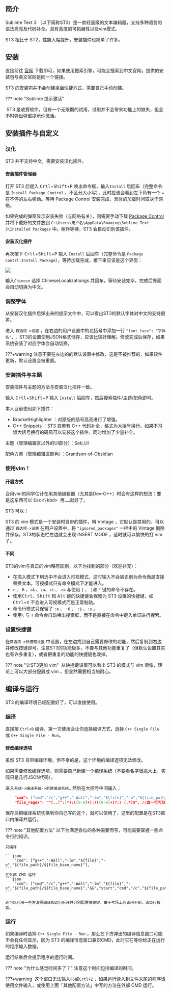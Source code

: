 ## 简介

Sublime Text 3 （以下简称ST3）是一款轻量级的文本编辑器，支持多种语言的语法高亮及代码补全。具有高度的可拓展性以及vim模式。

ST3 相比于 ST2，性能大幅提升，安装插件也简单了许多。

## 安装

直接前往 [官网](https://www.sublimetext.com/3) 下载即可，如果使用搜索引擎，可能会搜索到中文官网，提供的安装包与英文官网是同一个链接。

ST3 的安装包并不会创建桌面快捷方式，需要自己手动创建。

??? note "Sublime 提示激活"

​    ST3 是收费软件，但有一个无限期的试用，试用并不会带来功能上的缺失，但会不时弹出弹窗提示你激活。

## 安装插件与自定义

### 汉化

ST3 并不支持中文，需要安装汉化插件。

#### 安装插件管理器

打开 ST3 后键入 <kbd>Crtl</kbd>+<kbd>Shift</kbd>+<kbd>P</kbd> 唤出命令框，输入`Install` 后回车（完整命令是 `Install Package Control` ，不区分大小写），此时应该会看到左下角有一个 `=` 在不停的左右移动。等待 Package Control 安装完成，具体的加载时间取决于网络。

如果完成的弹窗显示安装失败（与网络有关），则需要手动下载 [Package Control](https://packagecontrol.io/Package%20Control.sublime-package) 并将下载好的文件放到 `C:\Users\用户名\AppData\Roaming\Sublime Text 3\Installed Packages` 中。稍作等待，ST3 会自动识别该插件。

#### 安装汉化插件

再次按下 <kbd>Crtl</kbd>+<kbd>Shift</kbd>+<kbd>P</kbd> 输入 `Install` 后回车（完整命令是 `Package Contrl:Install Package`），等待加载完成，接下来应该是这个界面：

![](/images/sublime3-1.png)

输入`Chinese` 选择 ChineseLocalizationgs 并回车，等待安装完毕，完成后界面会自动切换为中文。

### 调整字体

从安装汉化插件后弹出来的提示文件中，可以看出ST3的默认字体对中文的支持很差。

进入 `首选项->设置` ，在右边的用户设置中的花括号中添加一行 `"font_face": "字体名",` ，ST3的设置使用JSON格式储存，应该比较好理解。修改完成后保存，如果系统安装了对应字体会自动切换。

???+warning
​    注意不要在左边的的默认设置中修改，这是不被推荐的，如果软件更新，默认设置会被重置。

### 安装插件与主题

安装插件与主题的方法与安装汉化插件一致。

输入 <kbd>Crtl</kbd>+<kbd>Shift</kbd>+<kbd>P</kbd> 输入 `Install` 后回车，然后搜索插件/主题/配色即可。

本人目前使用如下插件：

+ BracketHighlighter ：对原版的括号高亮进行了增强。
+ C++ Snippets ：ST3 自带有 C++ 代码补全，格式为大括号换行。如果不习惯大括号换行的码风可以安装这个插件，同时增加了少量补全。

主题（管理编辑区以外的UI部分）：Seti_UI

配色方案（管理编辑区颜色）：Grandson-of-Obsidian

### 使用vim！

#### 开启方式

会用vim的同学估计在用其他编辑器（尤其是Dev-C++）时会有这样的想法：要是这东西可以 <kbd>Esc<\kbd> 再……就好了。

ST3 可以！

ST3 的 vim 模式是一个安装时自带的插件，叫 Vintage ，它默认是禁用的。可以通过 `首选项->设置` 在用户设置中，将 `"ignored_packages"` 一栏中的 Vintage 删除并保存，ST3的状态栏左边就会出现 INSERT MODE ，这时就可以愉快的打 vim了。

#### 不同

ST3的vim与真正的vim略有区别，以下为找到的部分（欢迎补充）：

+ 在插入模式下用选中不会进入可视模式，这时输入不会被识别为命令而是直接替换文本。可视模式只有命令模式下才能进入。
+ `r` 、 `R` 、`zA` 、`za`、`zi` 、 `z=` 与使用 `[` 、 `]`和 `"` 键的命令不存在。
+ 使用<kbd>Ctrl</kbd>、<kbd>Shift</kbd> 和 <kbd>Alt</kbd> 键的快捷键会保留为 ST3 设置的快捷键，如 <kbd>Ctrl</kbd>+<kbd>V</kbd> 不会进入可视模式而是正常粘贴。
+ 命令行模式只保留了 `:e` 、 `:0` 、 `:$` 、`:s` 。
+ 使用`\` 与 `?` 命令会自动唤出搜索框，而不是直接在命令中键入单词进行搜索。

### 设置快捷键

在`首选项->快捷键设置` 中设置，在左边找到自己需要修改的功能，然后复制到右边并修改按键即可。注意ST3的功能极多，不要与其他功能重复了（但默认设置其实也有许多重复），或者把重复的功能的快捷键也改掉。

??? note "让ST3更加 vim" 
​    从快捷键设置可以看出 ST3 的模式与 vim 很像，理论上可以大部分配置成 vim ，但显然需要相当的耐心。

## 编译与运行

ST3 的编译环境已经配置好了，可以直接使用。

### 编译

直接按 `Ctrl+B` 编译，第一次使用会让你选择编译方式，选择 `C++ Single File ` 或 `C++ Single File - Run`。

#### 修改编译选项

虽然 ST3 自带编译环境，但不幸的是，这个环境的编译选项无法修改。

如果需要修改编译选项，则需要自己新建一个编译系统（不要看名字很高大上，实际只是几行JSON代码）。

进入`系统->编译系统->新建编译系统…` 然后在大括号中间输入：

```json
 	"cmd": ["cmd","/c","g++","-Wall","-lm","${file}","-o","${file_path}/${file_base_name}","&&","cmd","/c","${file_path}/${file_base_name}"],
	"file_regex": "^(..[^:]*):([0-9]+):?([0-9]+)?:? (.*)$", //这一行可以让ST3图形化显示报错，如果习惯了看g++返回的信息或者考场上背不下来可以去掉
```

保存后把编译系统切换到你自己写的这个，就可以使用了，这里的配置是在ST3窗口内编译并运行。

??? note "其他配置方法"
    以下为满足各位的各种需要而写，可能需要掌握一些命令行的知识。

    只编译 
    
    ```json
        "cmd": [“g++","-Wall","-lm","${file}","-o","${file_path}/${file_base_name}"],
    ```
    在外部 CMD 运行
    ```json
 	    "cmd": ["cmd","/c","g++","-Wall","-lm","${file}","-o","${file_path}/${file_base_name}","&&","start","cmd","/c","${file_path}/${file_base_name}&pause"],
    ```

    还可以利用一些方法把编译和运行拆开并分别配置快捷键，由于考场上应该用不到，请自行搜索。

### 运行

如果编译时选择 `C++ Single File - Run` ，那么在下方弹出的编译信息窗口可能不会有任何显示，因为 ST3 的编译信息窗口兼职CMD，此时它在等你给正在运行的程序输入数据。

运行结束后会提示程序的运行时间。

??? note "为什么感觉时间多了？"
    注意这个时间包括编译的时间。

???+warning
​    这个窗口无法输入`F6`或`Crtl+Z` ，如果运行读入到文件末尾的程序请使用文件输入，或使用上面「其他配置方法」中写的方法在外部 CMD 运行。